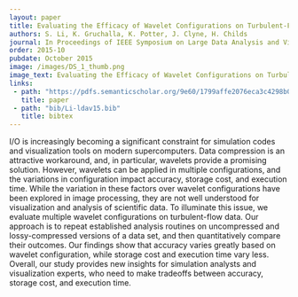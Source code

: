 ```yaml
---
layout: paper
title: Evaluating the Efficacy of Wavelet Configurations on Turbulent-Flow Data
authors: S. Li, K. Gruchalla, K. Potter, J. Clyne, H. Childs
journal: In Proceedings of IEEE Symposium on Large Data Analysis and Visualization
order: 2015-10
pubdate: October 2015
image: /images/DS_1_thumb.png
image_text: Evaluating the Efficacy of Wavelet Configurations on Turbulent-Flow Data
links:
 - path: "https://pdfs.semanticscholar.org/9e60/1799affe2076eca3c4298b0cc8964167f536.pdf"
   title: paper
 - path: "bib/Li-ldav15.bib"
   title: bibtex
---
```

I/O is increasingly becoming a significant constraint for simulation codes and visualization tools on modern supercomputers. Data compression is an attractive workaround, and, in particular, wavelets provide a promising solution. However, wavelets can be applied in multiple configurations, and the variations in configuration impact accuracy, storage cost, and execution time. While the variation in these factors over wavelet configurations have been explored in image processing, they are not well understood for visualization and analysis of scientific data. To illuminate this issue, we evaluate multiple wavelet configurations on turbulent-flow data. Our approach is to repeat established analysis routines on uncompressed and lossy-compressed versions of a data set, and then quantitatively compare their outcomes. Our findings show that accuracy varies greatly based on wavelet configuration, while storage cost and execution time vary less. Overall, our study provides new insights for simulation analysts and visualization experts, who need to make tradeoffs between accuracy, storage cost, and execution time.
